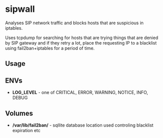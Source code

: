 # sipwall
Analyses SIP network traffic and blocks hosts that are suspicious in iptables.

Uses tcpdump for searching for hosts that are trying things that are denied by SIP gateway and if they retry a lot, place the requesting IP to a blacklist using fail2ban+iptables for a period of time.

## Usage

## ENVs

* **LOG_LEVEL** - one of CRITICAL, ERROR, WARNING, NOTICE, INFO, DEBUG

## Volumes

* **/var/lib/fail2ban/** - sqllite database location used controling blacklist expiration etc

